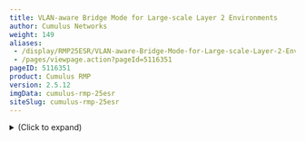 ```yaml
---
title: VLAN-aware Bridge Mode for Large-scale Layer 2 Environments
author: Cumulus Networks
weight: 149
aliases:
 - /display/RMP25ESR/VLAN-aware-Bridge-Mode-for-Large-scale-Layer-2-Environments
 - /pages/viewpage.action?pageId=5116351
pageID: 5116351
product: Cumulus RMP
version: 2.5.12
imgData: cumulus-rmp-25esr
siteSlug: cumulus-rmp-25esr
---
```

<details>

The Cumulus RMP bridge driver supports two configuration modes, one that
is VLAN-aware, and one that follows a more traditional Linux bridge
model.

For traditional Linux bridges, the kernel supports VLANs in the form of
VLAN subinterfaces. Enabling bridging on multiple VLANs means
configuring a bridge for each VLAN and, for each member port on a
bridge, creating one or more VLAN subinterfaces out of that port. This
mode poses scalability challenges in terms of configuration size as well
as boot time and run time state management, when the number of ports
times the number of VLANs becomes large.

The VLAN-aware mode in Cumulus RMP implements a configuration model for
large-scale L2 environments, with **one single** **instance** of
[Spanning
Tree](/version/cumulus-rmp-25esr/Layer-1-and-Layer-2-Features/Spanning-Tree-and-Rapid-Spanning-Tree).
Each physical bridge member port is configured with the list of allowed
VLANs as well as its port VLAN ID (either PVID or native VLAN — see
below). MAC address learning, filtering and forwarding are *VLAN-aware*.
This significantly reduces the configuration size, and eliminates the
large overhead of managing the port/VLAN instances as subinterfaces,
replacing them with lightweight VLAN bitmaps and state updates.

{{%notice tip%}}

You can configure both VLAN-aware and traditional mode bridges on the
same network in Cumulus RMP; however you should not have more than one
VLAN-aware bridge on a given switch.

{{%/notice%}}

Contents

<summary>(Click to expand) </summary>

## <span>Creating the Bridge</span>

You need to configure only one VLAN-aware bridge, and you need to add
only physical ports or bonds to the bridge. Use ` ifupdown2  `to create
the configuration.

## <span>Defining VLAN Memberships</span>

With the VLAN-aware bridge mode, VLAN membership is defined for each
bridge member interface. This includes the allowed VLAN list and the
PVID of the interface (that is, native or default VLAN). In the code
below, bond0 and bond1 are trunk ports with native VLAN of 10 and
allowed VLAN list of 1-1000, 1010-1020. swp5 is an access port with
access VLAN of 10.

## <span>Configuring Router Interfaces</span>

In case L3 termination of any VLANs is required, you can configure a
router interface as a VLAN subinterface of the bridge device itself.

To continue with the previous example, say VLAN 10 and VLAN 1000 are
layer 3 routed. You can create the router interfaces by running:

    cumulus@switch:~$ sudo ip link add link br name br.10 type vlan id 10
    cumulus@switch:~$ sudo ip link add link br name br.1000 type vlan id 1000

Then you use the `ip addr add` command to assign an IP address to each
interface. Note that in order for the bridge to pass routed traffic on
these two VLANs, you need to assign the VLANs in the bridge's VLAN list.
To do this, run:

    cumulus@switch:~$ sudo bridge vlan add vid 10 dev br self
    cumulus@switch:~$ sudo bridge vlan add vid 1000 dev br self

## <span>Using the Show Commands</span>

To show all bridge VLANs:

    cumulus@switch:~$ bridge vlan show
    port    vlan ids
      
    bond0    10 PVID Egress Untagged
             1-9
             11-1000
             1010-1020
      
    bond1    10 PVID Egress Untagged
             1-9
             11-1000
             1010-1020
      
    swp5     10 PVID Egress Untagged
      
    br       10
             1000

To show membership of a particular VLAN:

    cumulus@switch:~$ sudo bridge vlan show vlan 10
    VLAN 10:
            bond0 bond1 swp5 br0

To show MAC addresses, do one of the following:

    cumulus@switch:~$ sudo brctl showmacs br | grep -v yes
    port name mac addr              vlan    is local? ageing timer
    bond0     00:e0:ec:25:2f:5b     10      no 39.47
      
    cumulus@switch:~$ sudo bridge fdb show | grep -v perm
    00:e0:ec:25:2f:5b dev bond0 vlan 10 port 0

## <span>Configuring a VLAN-aware Bridge</span>

To configure a VLAN-aware bridge, include the `bridge-vlan-aware`
attribute, setting it to *yes*. Name the bridge *bridge* to help ensure
it is the only VLAN-aware bridge on the switch. The following attributes
are useful for configuring VLAN-aware bridges:

  - `bridge-vlan-aware`: set to *yes* to indicate that the bridge is
    VLAN-aware.

  - `bridge-access`: declares the access port.

  - `bridge-pvid`: specifies native VLANs if the ID is other than 1.

  - `bridge-vids`: declares the VLANs associated with this bridge.

For a definitive list of bridge attributes, run `ifquery --syntax-help`
and look for the entries under **bridge**, **bridgevlan** and
**mstpctl**.

A basic configuration for a VLAN-aware bridge configured for STP that
contains two switch ports looks like this:

    auto bridge
    iface bridge
        bridge-vlan-aware yes
        bridge-ports swp1 swp2
        bridge-stp on

By default, the bridge port inherits the bridge VIDs. You can have a
port override the bridge VIDs by specifying port-specific VIDs, using
the `bridge-ports` attribute.

As with traditional bridges, the bridge port membership and bridge
attributes remain under bridge configuration. But bridge port attributes
reside under the ports themselves.

When configuring the VLAN attributes for the bridge, put the layer 2
attributes in a separate stanza using this special VLAN interface:
\<bridge\>.\<vlanid/range\>. You can specify a range of VLANs as well.
For example:

    auto bridge.4094
    vlan bridge.4094
        address 172.16.101.100
        hwaddress 44:38:39:ff:00:00
        bridge-igmp-querier-src 172.16.101.1

Or:

    auto bridge.[4094-4096]
    vlan bridge.[4094-4096]
        ATTRIBUTE VALUE

For switched virtual interface configurations, specify a regular
bridge.vlanid device with the `address` attribute:

    auto bridge.4094
    iface bridge.4094
        address <ipaddr>
        hwaddress <mac>

VLAN-aware bridges are backwards compatible with traditional bridge
configurations.

### <span>Example Basic Configuration</span>

The following is a basic example illustrating how to configure a
VLAN-aware bridge using
[ifupdown2](/version/cumulus-rmp-25esr/Configuring-and-Managing-Network-Interfaces/).
Add this persistent configuration to `/etc/network/interfaces`.

Note the attributes used in the stanza:

  - The `bridge-vlan-aware` is set to yes, indicating the bridge is
    VLAN-aware.

  - The `glob` keyword referenced in the `bridge-ports` attribute
    indicates that swp1 through swp52 are part of the bridge, instead of
    enumerating them one by one.

  - [STP](/version/cumulus-rmp-25esr/Layer-1-and-Layer-2-Features/Spanning-Tree-and-Rapid-Spanning-Tree)
    is enabled on the bridge.

  - The `bridge-vids` attribute declares the VLANs associated with the
    bridge.

<!-- end list -->

    #
    # vlan-aware bridge simple example
    #
    # 'bridge' is a vlan aware bridge with all ports (swp1-52).
    # native vlan is by default 1
    #
    # 'bridge-vids' attribute is used to declare vlans.
    # 'bridge-pvid' attribute is used to specify native vlans if other than 1
    # 'bridge-access' attribute is used to declare access port
    # 
    
    #
    # ports swp1-swp52 are trunk ports which inherit vlans from 'bridge'
    # ie vlans 310 700 707 712 850 910
          
    #
    # the following is a vlan aware bridge with ports swp1-swp52
    # It has stp on
    #
    auto bridge
    iface bridge
          bridge-vlan-aware yes
          bridge-ports glob swp1-52
          bridge-stp on
          bridge-vids 310 700 707 712 850 910

### <span>Example Configuration with Access Ports and Pruned VLANs</span>

The following example contains an access port and a switch port that is
*pruned*; that is, it only sends and receives traffic tagged to and from
a specific set of VLANs declared by the `bridge-vids` attribute. It also
contains other switch ports that send and receive traffic from all the
defined VLANs.

    #
    # vlan-aware bridge access ports and pruned vlan example
    #
    # 'bridge' is a vlan aware bridge with all ports (swp1-52).
    # native vlan is by default 1
    #
    # 'bridge-vids' attribute is used to declare vlans.
    # 'bridge-pvid' attribute is used to specify native vlans if other than 1
    # 'bridge-access' attribute is used to declare access port
    #
    # 
    
    # The following is an access port to vlan 310, no trunking
    auto swp1
    iface swp1
          bridge-access 310
          mstpctl-portadminedge yes
          mstpctl-bpduguard yes
    
    # The following is a trunk port that is "pruned".
    # native vlan is 1, but only .1q tags of 707, 712, 850 are
    # sent and received
    #
    auto swp2
    iface swp2
          bridge-vids 707 712 850
          mstpctl-portadminedge yes
          mstpctl-bpduguard yes
         
    # The following port is the trunk uplink and inherits all vlans
    # from 'bridge'; bridge assurance is enabled using 'portnetwork' attribute
    auto swp49
    iface swp49
          mstpctl-portpathcost 10
          mstpctl-portnetwork yes
    
    # The following port is the trunk uplink and inherits all vlans
    # from 'bridge'; bridge assurance is enabled using 'portnetwork' attribute
    auto swp50
    iface swp50
          mstpctl-portpathcost 0
          mstpctl-portnetwork yes
    
    #
    # ports swp3-swp48 are trunk ports which inherit vlans from the 'bridge'
    # ie vlans 310,700,707,712,850,910
          
    #
    # the following is a vlan aware bridge with ports swp1-swp52
    # It has stp on
    #
    auto bridge
    iface bridge
          bridge-vlan-aware yes
          bridge-ports glob swp1-52
          bridge-stp on
          bridge-vids 310 700 707 712 850 910

### <span>Example Configuration with Bonds</span>

This configuration demonstrates a VLAN-aware bridge with a large set of
bonds. The bond configurations are generated from a
[Mako](http://www.makotemplates.org/) template.

    #
    # vlan-aware bridge with bonds example
    #
    # uplink1, peerlink and downlink are bond interfaces.
    # 'bridge' is a vlan aware bridge with ports uplink1, peerlink
    # and downlink (swp2-20).
    # 
    # native vlan is by default 1
    #
    # 'bridge-vids' attribute is used to declare vlans.
    # 'bridge-pvid' attribute is used to specify native vlans if other than 1
    # 'bridge-access' attribute is used to declare access port
    # 
    auto lo
    iface lo
    
    auto eth0
    iface eth0 inet dhcp
    
    # bond interface
    auto uplink1
    iface uplink1
        bond-slaves swp32
        bond-mode 802.3ad
        bond-miimon 100
        bond-use-carrier 1
        bond-lacp-rate 1
        bond-min-links 1
        bond-xmit-hash-policy layer3+4
        bridge-vids 2000-2079
    
    # bond interface
    auto peerlink
    iface peerlink
        bond-slaves swp30 swp31
        bond-mode 802.3ad
        bond-miimon 100
        bond-use-carrier 1
        bond-lacp-rate 1
        bond-min-links 1
        bond-xmit-hash-policy layer3+4
        bridge-vids 2000-2079 4094
    
    # bond interface
    auto downlink
    iface downlink
        bond-slaves swp1
        bond-mode 802.3ad
        bond-miimon 100
        bond-use-carrier 1
        bond-lacp-rate 1
        bond-min-links 1
        bond-xmit-hash-policy layer3+4
        bridge-vids 2000-2079
    
    #
    # Declare vlans for all swp ports
    # swp2-20 get vlans from 2004 to 2022.
    # The below uses mako templates to generate iface sections
    # with vlans for swp ports
    #
    %for port, vlanid in zip(range(2, 20), range(2004, 2022)) :
        auto swp${port}
        iface swp${port}
            bridge-vids ${vlanid}
    
    %endfor
    
    # svi vlan 4094
    auto bridge.4094
    iface bridge.4094
        address 11.100.1.252/24
    
    # l2 attributes for vlan 4094
    auto bridge.4094
    vlan bridge.4094
        bridge-igmp-querier-src 172.16.101.1
    
    #
    # vlan-aware bridge
    #
    auto bridge
    iface bridge
        bridge-vlan-aware yes
        bridge-ports uplink1 peerlink downlink glob swp2-20
        bridge-stp on
    
    # svi peerlink vlan
    auto peerlink.4094
    iface peerlink.4094
        address 192.168.10.1/30
        broadcast 192.168.10.3

<span id="src-5116351_VLAN-awareBridgeModeforLarge-scaleLayer2Environments-iproute2"></span>

## <span>Caveats and Errata</span>

  - **STP:** Because [Spanning Tree and Rapid Spanning
    Tree](/version/cumulus-rmp-25esr/Layer-1-and-Layer-2-Features/Spanning-Tree-and-Rapid-Spanning-Tree)
    (STP) are enabled on a per-bridge basis, VLAN-aware mode essentially
    supports a single instance of STP across all VLANs. A common
    practice when using a single STP instance for all VLANs is to define
    all every VLAN on each switch in the spanning tree instance. `mstpd`
    continues to be the user space protocol daemon, and Cumulus RMP
    supports RSTP.

  - **<span id="src-5116351_VLAN-awareBridgeModeforLarge-scaleLayer2Environments-range"></span>Reserved
    VLAN range:** For hardware data plane internal operations, the
    switching silicon requires VLANs for every physical port, Linux
    bridge, and layer 3 subinterface. Cumulus RMP reserves a range of
    700 VLANs by default; this range is 3300-3999. In case any of your
    user-defined VLANs conflict with the default reserved range, you can
    modify the range, as long as the new range is a contiguous set of
    VLANs with IDs anywhere between 2 and 4094, and the minimum size of
    the range is 300 VLANs:
    
    1.  Edit `/etc/cumulus/switchd.conf`, uncomment `resv_vlan_range`
        and specify the new range.
    
    2.  Restart `switchd` (`sudo service switchd restart`) for the new
        range to take effect.
        
        {{%notice note%}}
        
        While restarting `switchd`, all running ports will flap and
        forwarding will be interrupted.
        
        {{%/notice%}}

  - **VLAN translation:** A bridge in VLAN-aware mode cannot have VLAN
    translation enabled for it; only bridges configured in [traditional
    mode](/version/cumulus-rmp-25esr/Layer-1-and-Layer-2-Features/Ethernet-Bridging---VLANs/)
    can utilize VLAN translation.

<article id="html-search-results" class="ht-content" style="display: none;">

</article>

<footer id="ht-footer">

</footer>

</details>
